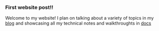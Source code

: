 ### First website post!!

Welcome to my website! I plan on talking about a variety of topics in my [blog](/blog) and showcasing all my technical notes and walkthroughts in [docs](/docs/intro)